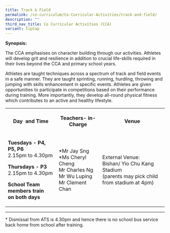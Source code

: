 ```yaml
---
title: Track & Field
permalink: /co-curriculum/Co-Curricular-Activities/track-and-field/
description: ""
third_nav_title: Co Curricular Activities (CCA)
variant: tiptap
---
```

<p><strong>Synopsis:&nbsp;</strong>
</p>
<p>The CCA emphasises on character building through our activities. Athletes
will develop grit and resilience in addition to crucial life-skills required
in their lives beyond the CCA and primary school years.</p>
<p>Athletes are taught techniques across a spectrum of track and field events
in a safe manner. They are taught sprinting, running, hurdling, throwing
and jumping with skills enhancement in specific events. Athletes are given
opportunities to participate in competitions based on their performance
during training. More importantly, they develop all-round physical fitness
which contributes to an active and healthy lifestyle.</p>
<table style="minWidth: 75px">
<colgroup>
<col>
<col>
<col>
</colgroup>
<tbody>
<tr>
<th rowspan="1" colspan="1">
<p>Day&nbsp; and Time</p>
</th>
<th rowspan="1" colspan="1">
<p>Teachers- in-Charge</p>
</th>
<th rowspan="1" colspan="1">
<p>Venue</p>
</th>
</tr>
<tr>
<td rowspan="1" colspan="1">
<p><strong>Tuesdays - P4, P5, P6</strong>
<br>2.15pm to 4.30pm</p>
<p><strong>Thursdays - P3</strong>
<br>2.15pm to 4.30pm</p>
<p><strong>School Team members train</strong>
<br><strong>on both days</strong>
</p>
</td>
<td rowspan="1" colspan="1">
<p>*Mr Jay Sng
<br>*Ms Cheryl Cheng
<br>Mr Charles Ng
<br>Mr Wu Luping
<br>Mr Clement Chan</p>
</td>
<td rowspan="1" colspan="1">
<p>External Venue:&nbsp;
<br>Bishan/ Yio Chu Kang Stadium
<br>(parents may pick child from stadium at 4pm)</p>
</td>
</tr>
</tbody>
</table>
<hr>
<p>* Dismissal from ATS is 4.30pm and hence there is no school bus service
back home from school after training.
<br>
</p>